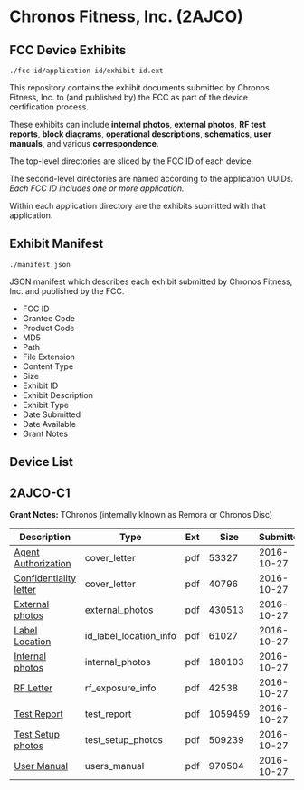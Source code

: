 # Chronos Fitness, Inc. (2AJCO)
## FCC Device Exhibits

```
./fcc-id/application-id/exhibit-id.ext
```

This repository contains the exhibit documents submitted by Chronos Fitness, Inc. to (and published by) the FCC as part of the device certification process.

These exhibits can include **internal photos**, **external photos**, **RF test reports**, **block diagrams**, **operational descriptions**, **schematics**, **user manuals**, and various **correspondence**.

The top-level directories are sliced by the FCC ID of each device.

The second-level directories are named according to the application UUIDs. *Each FCC ID includes one or more application.*

Within each application directory are the exhibits submitted with that application. 

## Exhibit Manifest

```
./manifest.json
```

JSON manifest which describes each exhibit submitted by Chronos Fitness, Inc. and published by the FCC.

- FCC ID
- Grantee Code
- Product Code
- MD5
- Path
- File Extension
- Content Type
- Size
- Exhibit ID
- Exhibit Description
- Exhibit Type
- Date Submitted
- Date Available
- Grant Notes

## Device List
## 2AJCO-C1
**Grant Notes:** TChronos (internally klnown as Remora or Chronos Disc)

| Description | Type | Ext | Size | Submitted | Available |
| ----------- | ---- | --- | ---- | --------- | --------- |
| [Agent Authorization](2AJCO-C1/b2664ba5e889ffeb8b0f988fbf941f2e/3176899.pdf) | cover_letter | pdf | 53327 | 2016-10-27 | 2016-10-27 |
| [Confidentiality letter](2AJCO-C1/b2664ba5e889ffeb8b0f988fbf941f2e/3176900.pdf) | cover_letter | pdf | 40796 | 2016-10-27 | 2016-10-27 |
| [External photos](2AJCO-C1/b2664ba5e889ffeb8b0f988fbf941f2e/3176893.pdf) | external_photos | pdf | 430513 | 2016-10-27 | 2016-10-27 |
| [Label Location](2AJCO-C1/b2664ba5e889ffeb8b0f988fbf941f2e/3176896.pdf) | id_label_location_info | pdf | 61027 | 2016-10-27 | 2016-10-27 |
| [Internal photos](2AJCO-C1/b2664ba5e889ffeb8b0f988fbf941f2e/3176895.pdf) | internal_photos | pdf | 180103 | 2016-10-27 | 2016-10-27 |
| [RF Letter](2AJCO-C1/b2664ba5e889ffeb8b0f988fbf941f2e/3176894.pdf) | rf_exposure_info | pdf | 42538 | 2016-10-27 | 2016-10-27 |
| [Test Report](2AJCO-C1/b2664ba5e889ffeb8b0f988fbf941f2e/3176901.pdf) | test_report | pdf | 1059459 | 2016-10-27 | 2016-10-27 |
| [Test Setup photos](2AJCO-C1/b2664ba5e889ffeb8b0f988fbf941f2e/3176902.pdf) | test_setup_photos | pdf | 509239 | 2016-10-27 | 2016-10-27 |
| [User Manual](2AJCO-C1/b2664ba5e889ffeb8b0f988fbf941f2e/3176903.pdf) | users_manual | pdf | 970504 | 2016-10-27 | 2016-10-27 |

